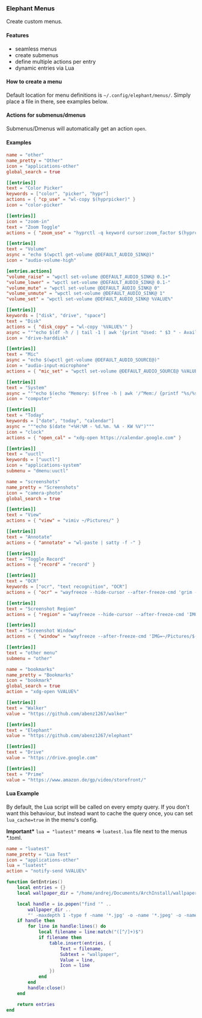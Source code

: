 ### Elephant Menus

Create custom menus.

#### Features

- seamless menus
- create submenus
- define multiple actions per entry
- dynamic entries via Lua

#### How to create a menu

Default location for menu definitions is `~/.config/elephant/menus/`. Simply place a file in there, see examples below.

#### Actions for submenus/dmenus

Submenus/Dmenus will automatically get an action `open`.

#### Examples

```toml
name = "other"
name_pretty = "Other"
icon = "applications-other"
global_search = true

[[entries]]
text = "Color Picker"
keywords = ["color", "picker", "hypr"]
actions = { "cp_use" = "wl-copy $(hyprpicker)" }
icon = "color-picker"

[[entries]]
icon = "zoom-in"
text = "Zoom Toggle"
actions = { "zoom_use" = "hyprctl -q keyword cursor:zoom_factor $(hyprctl getoption cursor:zoom_factor -j | jq '(.float) | if . > 1 then 1 else 1.5 end')" }

[[entries]]
text = "Volume"
async = "echo $(wpctl get-volume @DEFAULT_AUDIO_SINK@)"
icon = "audio-volume-high"

[entries.actions]
"volume_raise" = "wpctl set-volume @DEFAULT_AUDIO_SINK@ 0.1+"
"volume_lower" = "wpctl set-volume @DEFAULT_AUDIO_SINK@ 0.1-"
"volume_mute" = "wpctl set-volume @DEFAULT_AUDIO_SINK@ 0"
"volume_unmute" = "wpctl set-volume @DEFAULT_AUDIO_SINK@ 1"
"volume_set" = "wpctl set-volume @DEFAULT_AUDIO_SINK@ %VALUE%"

[[entries]]
keywords = ["disk", "drive", "space"]
text = "Disk"
actions = { "disk_copy" = "wl-copy '%VALUE%'" }
async = """echo $(df -h / | tail -1 | awk '{print "Used: " $3 " - Available: " $4 " - Total: " $2}')"""
icon = "drive-harddisk"

[[entries]]
text = "Mic"
async = "echo $(wpctl get-volume @DEFAULT_AUDIO_SOURCE@)"
icon = "audio-input-microphone"
actions = { "mic_set" = "wpctl set-volume @DEFAULT_AUDIO_SOURCE@ %VALUE%" }

[[entries]]
text = "System"
async = """echo $(echo "Memory: $(free -h | awk '/^Mem:/ {printf "%s/%s", $3, $2}') | CPU: $(top -bn1 | grep 'Cpu(s)' | awk '{printf "%.1f%%", 100 - $8}')")"""
icon = "computer"

[[entries]]
text = "Today"
keywords = ["date", "today", "calendar"]
async = """echo $(date "+%H:%M - %d.%m. %A - KW %V")"""
icon = "clock"
actions = { "open_cal" = "xdg-open https://calendar.google.com" }

[[entries]]
text = "uuctl"
keywords = ["uuctl"]
icon = "applications-system"
submenu = "dmenu:uuctl"
```

```toml
name = "screenshots"
name_pretty = "Screenshots"
icon = "camera-photo"
global_search = true

[[entries]]
text = "View"
actions = { "view" = "vimiv ~/Pictures/" }

[[entries]]
text = "Annotate"
actions = { "annotate" = "wl-paste | satty -f -" }

[[entries]]
text = "Toggle Record"
actions = { "record" = "record" }

[[entries]]
text = "OCR"
keywords = ["ocr", "text recognition", "OCR"]
actions = { "ocr" = "wayfreeze --hide-cursor --after-freeze-cmd 'grim -g \"$(slurp)\" - | tesseract stdin stdout -l deu+eng | wl-copy; killall wayfreeze'" }

[[entries]]
text = "Screenshot Region"
actions = { "region" = "wayfreeze --hide-cursor --after-freeze-cmd 'IMG=~/Pictures/$(date +%Y-%m-%d_%H-%M-%S).png && grim -g \"$(slurp)\" $IMG && wl-copy < $IMG; killall wayfreeze'" }

[[entries]]
text = "Screenshot Window"
actions = { "window" = "wayfreeze --after-freeze-cmd 'IMG=~/Pictures/$(date +%Y-%m-%d_%H-%M-%S).png && grim $IMG && wl-copy < $IMG; killall wayfreeze'" }

[[entries]]
text = "other menu"
submenu = "other"
```

```toml
name = "bookmarks"
name_pretty = "Bookmarks"
icon = "bookmark"
global_search = true
action = "xdg-open %VALUE%"

[[entries]]
text = "Walker"
value = "https://github.com/abenz1267/walker"

[[entries]]
text = "Elephant"
value = "https://github.com/abenz1267/elephant"

[[entries]]
text = "Drive"
value = "https://drive.google.com"

[[entries]]
text = "Prime"
value = "https://www.amazon.de/gp/video/storefront/"
```

#### Lua Example

By default, the Lua script will be called on every empty query. If you don't want this behaviour, but instead want to cache the query once, you can set `lua_cache=true` in the menu's config.

**Important\***
`lua = "luatest"` means => `luatest.lua` file next to the menus \*.toml.

```toml
name = "luatest"
name_pretty = "Lua Test"
icon = "applications-other"
lua = "luatest"
action = "notify-send %VALUE%"
```

```lua
function GetEntries()
    local entries = {}
    local wallpaper_dir = "/home/andrej/Documents/ArchInstall/wallpapers"

    local handle = io.popen("find '" ..
        wallpaper_dir ..
        "' -maxdepth 1 -type f -name '*.jpg' -o -name '*.jpeg' -o -name '*.png' -o -name '*.gif' -o -name '*.bmp' -o -name '*.webp' 2>/dev/null")
    if handle then
        for line in handle:lines() do
            local filename = line:match("([^/]+)$")
            if filename then
                table.insert(entries, {
                    Text = filename,
                    Subtext = "wallpaper",
                    Value = line,
                    Icon = line
                })
            end
        end
        handle:close()
    end

    return entries
end

```
